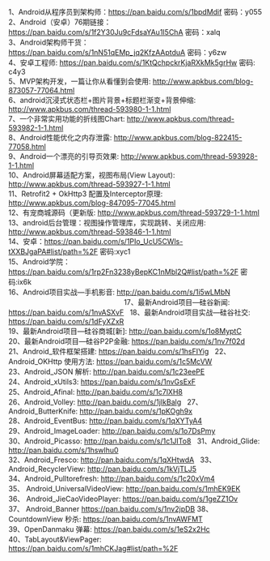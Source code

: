 1、Android从程序员到架构师：https://pan.baidu.com/s/1bpdMdif 密码：y055  
2、Android（安卓）76期链接：https://pan.baidu.com/s/1f2Y30Ju9cFdsaYAu1I5ChA 密码：xalq  
3、Android架构师干货：https://pan.baidu.com/s/1nN51qEMp_jq2KfzAAptduA 密码：y6zw  
4、安卓工程师: https://pan.baidu.com/s/1KtQchpckrKjaRXkMk5grHw 密码: c4y3  
5、MVP架构开发，一篇让你从看懂到会使用: http://www.apkbus.com/blog-873057-77064.html  
6、android沉浸式状态栏+图片背景+标题栏渐变+背景伸缩: http://www.apkbus.com/thread-593980-1-1.html  
7、一个非常实用功能的折线图Chart: http://www.apkbus.com/thread-593982-1-1.html  
8、Android性能优化之内存泄露: http://www.apkbus.com/blog-822415-77058.html  
9、Android一个漂亮的引导页效果: http://www.apkbus.com/thread-593928-1-1.html  
10、Android屏幕适配方案，视图布局(View Layout): http://www.apkbus.com/thread-593927-1-1.html  
11、Retrofit2 + OkHttp3 配置及Interceptor原理: http://www.apkbus.com/blog-847095-77045.html  
12、有宠商城源码（更新版: http://www.apkbus.com/thread-593729-1-1.html  
13、android后台管理：视图操作管理库，实现跳转、关闭应用: http://www.apkbus.com/thread-593846-1-1.html  
14、安卓：https://pan.baidu.com/s/1PIo_UcU5CWls-tXXBJgaPA#list/path=%2F 密码:xyc1  
15、Android学院：https://pan.baidu.com/s/1rp2Fn3238yBepKC1nMbl2Q#list/path=%2F 密码:ix6k  
16、Android项目实战—手机影音: http://pan.baidu.com/s/1i5wLMbN                                                                           
17、最新Android项目—硅谷新闻: https://pan.baidu.com/s/1nvASXvF   
18、最新Android项目实战—硅谷社交: https://pan.baidu.com/s/1dFyXZxR  
19、最新Android项目—硅谷商城[新]: http://pan.baidu.com/s/1o8MyptC  
20、最新Android项目—硅谷P2P金融: https://pan.baidu.com/s/1nv7f02d  
21、Android_软件框架搭建: https://pan.baidu.com/s/1hsFIYig   
22、Android_OKHttp 使用方法: https://pan.baidu.com/s/1c5McVW  
23、Android_JSON 解析: http://pan.baidu.com/s/1c23eePE  
24、Android_xUtils3: https://pan.baidu.com/s/1nvGsExF  
25、Android_Afinal: http://pan.baidu.com/s/1c7lXH8  
26、Android_Volley: http://pan.baidu.com/s/1jIkBalg   
27、Android_ButterKnife: http://pan.baidu.com/s/1pKOgh9x  
28、Android_EventBus: http://pan.baidu.com/s/1qXYTyA4  
29、Android_ImageLoader: http://pan.baidu.com/s/1o7DsPmy  
30、Android_Picasso: http://pan.baidu.com/s/1c1JITo8   
31、Android_Glide: http://pan.baidu.com/s/1hswlhu0  
32、Android_Fresco: http://pan.baidu.com/s/1qXHtwdA   
33、Android_RecyclerView: http://pan.baidu.com/s/1kVjTLJ5  
34、Android_Pulltorefresh: http://pan.baidu.com/s/1c20xVm4   
35、 Android_UniversalVideoView: http://pan.baidu.com/s/1mhEK9EK  
36、 Android_JieCaoVideoPlayer: https://pan.baidu.com/s/1geZZ1Ov  
37、 Android_Banner https://pan.baidu.com/s/1nv2jpDB
38、CountdownView 秒杀: https://pan.baidu.com/s/1nvAWFMT  
39、OpenDanmaku 弹幕: https://pan.baidu.com/s/1eS2x2Hc  
40、TabLayout&ViewPager: https://pan.baidu.com/s/1mhCKJag#list/path=%2F  

